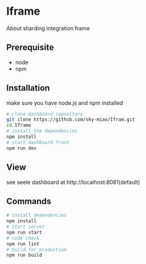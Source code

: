 # Iframe

About sharding integration frame

## Prerequisite
* node
* npm

## Installation
make sure you have node.js and npm installed
``` bash
# clone dashboard repository
git clone https://github.com/sky-miao/Ifram.git
cd Iframe
# install the dependencies
npm install
# start dashboard front
npm run dev
```

## View
see seele dashboard at http://localhost:8081(default)

## Commands
``` bash
# install dependencies
npm install
# start server
npm run start  
# code check
npm run lint
# build for production
npm run build
```